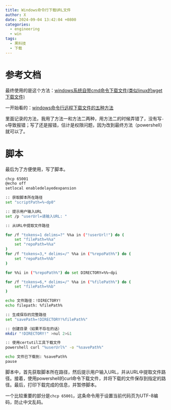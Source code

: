 ```yaml
---
title: Windows命令行下载URL文件
author: X
date: 2024-09-04 13:42:04 +0800
categories:
  - engineering
  - win
tags:
  - 黑科技
  - 下载
---
```


# 参考文档

最终使用的是这个方法：[windows系统自带cmd命令下载文件(类似linux的wget下载文件)](https://blog.csdn.net/u012910342/article/details/116278306)

一开始看的：[windows命令行远程下载文件的五种方法](https://www.cnblogs.com/cute-puli/p/14859208.html)

里面记录的方法，我用了方法一和方法二两种，用方法二的时候弄错了，没有写`-o`导致报错；写了还是报错，估计是权限问题，因为改到最终方法（powershell）就可以了。

# 脚本

最后为了方便使用，写了脚本。

```bash
chcp 65001
@echo off
setlocal enabledelayedexpansion

:: 获取脚本所在路径
set "scriptPath=%~dp0"

:: 提示用户输入URL
set /p "userUrl=请输入URL: "

:: 从URL中提取文件路径

for /f "tokens=1 delims=?" %%a in ("!userUrl!") do (
    set "filePath=%%a"
    set "repoPath=%%a"
)
for /f "tokens=3,* delims=/" %%a in ("%repoPath%") do (
    set "repoPath=%%b"
)

for %%i in ("%repoPath%") do set DIRECTORY=%%~dpi

for /f "tokens=6,* delims=/" %%a in ("%filePath%") do (
    set "filePath=%%b"
)

echo 文件路径：!DIRECTORY!
echo filepath: %filePath%

:: 生成保存的完整路径
set "savePath=!DIRECTORY!%filePath%"

:: 创建目录（如果不存在的话）
mkdir "!DIRECTORY!" >nul 2>&1

:: 使用certutil工具下载文件
powershell curl "%userUrl%" -o "%savePath%"

echo 文件已下载到: %savePath%
pause
```
脚本中，首先获取脚本所在路径，然后提示用户输入URL，并从URL中提取文件路径。接着，使用powershell的curl命令下载文件，并将下载的文件保存到指定的路径。最后，打印下载完成的信息，并暂停脚本。

一个比较重要的部分是`chcp 65001`，这条命令用于设置当前代码页为UTF-8编码，防止中文乱码。